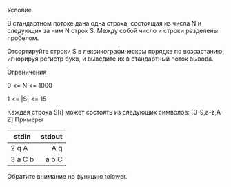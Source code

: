 ﻿Условие

В стандартном потоке дана одна строка, состоящая из числа N и следующих за ним N строк S. Между собой число и строки разделены пробелом.

Отсортируйте строки S в лексикографическом порядке по возрастанию, игнорируя регистр букв, и выведите их в стандартный поток вывода.

Ограничения

0 <= N <= 1000

1 <= |S| <= 15

Каждая строка S[i] может состоять из следующих символов: [0-9,a-z,A-Z]
Примеры


| stdin| stdout |
|----------|-----------:|
|2 q A| A q |
| 3 a C b | a b C|

Обратите внимание на функцию tolower.

